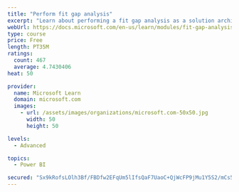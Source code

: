 ```yaml
---
title: "Perform fit gap analysis"
excerpt: "Learn about performing a fit gap analysis as a solution architect for Dynamics 365 and Microsoft Power Platform."
webUrl: https://docs.microsoft.com/en-us/learn/modules/fit-gap-analysis/
type: course
price: Free
length: PT35M
ratings:
  count: 467
  average: 4.7430406
heat: 50

provider:
  name: Microsoft Learn
  domain: microsoft.com
  images:
    - url: /assets/images/organizations/microsoft.com-50x50.jpg
      width: 50
      height: 50

levels:
  - Advanced

topics:
  - Power BI

secured: "Sx9kRofsLOlh3Bf/FBDfw2EFqUm5lIfsQaF7UaoC+QjWcFP9jMu1Y5S2/mCs5JsbY6NZBtoDbzFCLbNZ3aR0NBl0yo7fvnAQSoeU2wKuEnXCZDFk3lp7B5KkGGr2YqVDXUoF7H1UK790z0z/EscTnlpV96Beo9w5FZces4hfMWlr/xLASC5iRRnXlXcuI6CNNL2vnJq5LVoDRtN/4PiSg+llTiBXvKOKbl3Kpp8OhNo/ARdCSnbyxtFfX42w4ggyxx3gm+HQbdnAiT0wXcWMq+8i5zLItsoToQucCWiymneDcr/ddJ7VIl9FHmL43MLZlXOaeW+iz3Y/o6aVlu9oORf4/fFjUNGvNubGhkaPm6fdnBJF17Bk0pLKFmjih9Jp1NPHNShes7IaYK9qMHKxookXet+BC1XqZzuDkr+hA+I=;R6PbBDNJapmA/eb8LAur0w=="
---
```


